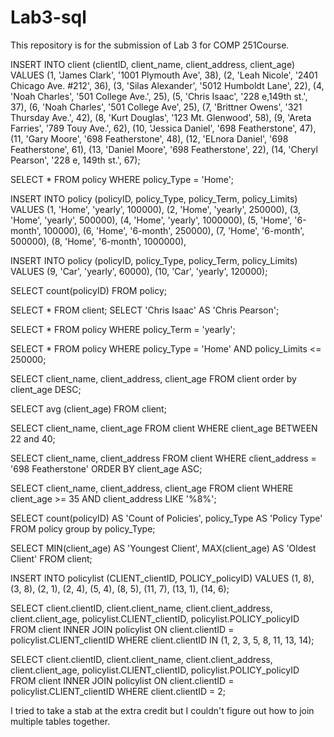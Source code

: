 # Lab3-sql

This repository is for the submission of Lab 3 for COMP 251Course.

INSERT INTO client (clientID, client_name, client_address, client_age)
VALUES
(1, 'James Clark', '1001 Plymouth Ave', 38),
(2, 'Leah Nicole', '2401 Chicago Ave. #212', 36),
(3, 'Silas Alexander', '5012 Humboldt Lane', 22),
(4, 'Noah Charles', '501 College Ave.', 25),
(5, 'Chris Isaac', '228 e,149th st.', 37),
(6, 'Noah Charles', '501 College Ave', 25),
(7, 'Brittner Owens', '321 Thursday Ave.', 42),
(8, 'Kurt Douglas', '123 Mt. Glenwood', 58),
(9, 'Areta Farries', '789 Touy Ave.', 62),
(10, 'Jessica Daniel', '698 Featherstone', 47),
(11, 'Gary Moore', '698 Featherstone', 48),
(12, 'ELnora Daniel', '698 Featherstone', 61),
(13, 'Daniel Moore', '698 Featherstone', 22),
(14, 'Cheryl Pearson', '228 e, 149th st.', 67);



SELECT * FROM policy WHERE policy_Type = 'Home';

INSERT INTO policy (policyID, policy_Type, policy_Term, policy_Limits)
VALUES
(1, 'Home', 'yearly', 100000),
(2, 'Home', 'yearly', 250000),
(3, 'Home', 'yearly', 500000),
(4, 'Home', 'yearly', 1000000),
(5, 'Home', '6-month', 100000),
(6, 'Home', '6-month', 250000),
(7, 'Home', '6-month', 500000),
(8, 'Home', '6-month', 1000000),

INSERT INTO policy (policyID, policy_Type, policy_Term, policy_Limits)
VALUES
(9, 'Car', 'yearly', 60000),
(10, 'Car', 'yearly', 120000);

SELECT count(policyID) FROM policy;

SELECT * FROM client;
SELECT 'Chris Isaac' AS 'Chris Pearson';

SELECT * FROM policy WHERE policy_Term = 'yearly'; 

SELECT * FROM policy WHERE policy_Type = 'Home' AND policy_Limits <= 250000;

SELECT client_name, client_address, client_age FROM client order by client_age DESC;

SELECT avg (client_age) FROM client;

SELECT client_name, client_age FROM client WHERE client_age BETWEEN 22 and 40;

SELECT client_name, client_address FROM client WHERE client_address = '698 Featherstone' ORDER BY client_age ASC;

SELECT client_name, client_address, client_age FROM client WHERE client_age >= 35 AND client_address LIKE '%8%';

SELECT count(policyID) AS 'Count of Policies', policy_Type AS 'Policy Type' FROM policy group by policy_Type;

SELECT MIN(client_age) AS 'Youngest Client', MAX(client_age) AS 'Oldest Client' FROM client;

INSERT INTO policylist (CLIENT_clientID, POLICY_policyID)
VALUES
(1, 8),
(3, 8),
(2, 1),
(2, 4),
(5, 4),
(8, 5),
(11, 7),
(13, 1),
(14, 6);

SELECT client.clientID, client.client_name, client.client_address, client.client_age, policylist.CLIENT_clientID, policylist.POLICY_policyID FROM client INNER JOIN policylist ON client.clientID = policylist.CLIENT_clientID WHERE client.clientID IN (1, 2, 3, 5, 8, 11, 13, 14);

SELECT client.clientID, client.client_name, client.client_address, client.client_age, policylist.CLIENT_clientID, policylist.POLICY_policyID FROM client INNER JOIN policylist ON client.clientID = policylist.CLIENT_clientID WHERE client.clientID = 2;


I tried to take a stab at the extra credit but I couldn't figure out how to join multiple tables together.
